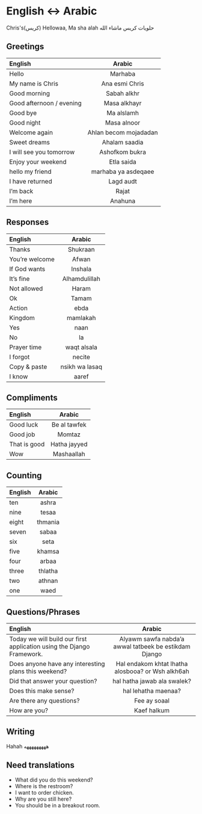 # English <-> Arabic

Chris's(كريس) Hellowaa, Ma sha alah
حلويات كريس ماشاء الله

## Greetings

| English                  |        Arabic         |
| :----------------------- | :-------------------: |
| Hello                    |        Marhaba        |
| My name is Chris         |    Ana esmi Chris     |
| Good morning             |      Sabah alkhr      |
| Good afternoon / evening |     Masa alkhayr      |
| Good bye                 |      Ma alslamh       |
| Good night               |      Masa alnoor      |
| Welcome again            | Ahlan becom mojadadan |
| Sweet dreams             |     Ahalam saadia     |
| I will see you tomorrow  |    Ashofkom bukra     |
| Enjoy your weekend       |      Etla saida       |
| hello my friend          |  marhaba ya asdeqaee  |
| I have returned          |       Lagd audt       |
| I’m back                 |         Rajat         |
| I’m here                 |        Anahuna        |

## Responses

| English        |     Arabic     |
| :------------- | :------------: |
| Thanks         |    Shukraan    |
| You’re welcome |     Afwan      |
| If God wants   |    Inshala     |
| It’s fine      | Alhamdulillah  |
| Not allowed    |     Haram      |
| Ok             |     Tamam      |
| Action         |      ebda      |
| Kingdom        |    mamlakah    |
| Yes            |      naan      |
| No             |       la       |
| Prayer time    |  waqt alsala   |
| I forgot       |     necite     |
| Copy & paste   | nsikh wa lasaq |
| I know         |     aaref      |

## Compliments

| English      |    Arabic    |
| :----------- | :----------: |
| Good luck    | Be al tawfek |
| Good job     |    Momtaz    |
| That is good | Hatha jayyed |
| Wow          |  Mashaallah  |

## Counting

| English | Arabic  |
| :------ | :-----: |
| ten     |  ashra  |
| nine    |  tesaa  |
| eight   | thmania |
| seven   |  sabaa  |
| six     |  seta   |
| five    | khamsa  |
| four    |  arbaa  |
| three   | thlatha |
| two     | athnan  |
| one     |  waed   |

## Questions/Phrases

| English                                                               |                        Arabic                         |
| :-------------------------------------------------------------------- | :---------------------------------------------------: |
| Today we will build our first application using the Django Framework. | Alyawm sawfa nabda’a awwal tatbeek be estikdam Django |
| Does anyone have any interesting plans this weekend?                  |   Hal endakom khtat lhatha alosbooa? or Wsh alkh6ah   |
| Did that answer your question?                                        |              hal hatha jawab ala swalek?              |
| Does this make sense?                                                 |                  hal lehatha maenaa?                  |
| Are there any questions?                                              |                     Fee ay soaal                      |
| How are you?                                                          |                      Kaef halkum                      |

## Writing

Hahah هههههههههه

## Need translations

- What did you do this weekend?
- Where is the restroom?
- I want to order chicken.
- Why are you still here?
- You should be in a breakout room.

